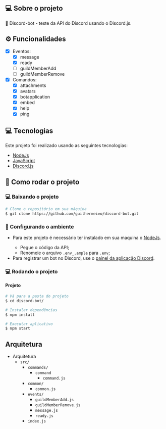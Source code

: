 ## 💻 Sobre o projeto

🤖 Discord-bot - teste da API do Discord usando o Discord.js.

## ⚙️ Funcionalidades

- [x] Eventos:
    - [X] message
    - [X] ready
    - [ ] guildMemberAdd
    - [ ] guildMemberRemove    
- [X] Comandos:
    - [X] attachments
    - [X] avatars
    - [X] botapplication
    - [X] embed
    - [X] help
    - [X] ping

## :computer: Tecnologias

Este projeto foi realizado usando as seguintes tecnologias:

<ul>
  <li><a href="https://nodejs.org/en/docs/">NodeJs</a></li>
  <li><a href="https://www.javascript.com/">JavaScript</a></li>
  <li><a href="https://discord.js.org/">Discord.js</a></li>
</ul>

## :construction_worker: Como rodar o projeto

### :computer: Baixando o projeto

```bash
# Clone o repositório em sua máquina
$ git clone https://github.com/guilhermeivo/discord-bot.git
```

### :wrench: Configurando o ambiente

<ul>
    <li>Para este projeto é necessário ter instalado em sua maquina o <a href="https://nodejs.org/en/">NodeJs</a>.</li>
    <ul>
        <li>Pegue o código da API;</li>
        <li>Renomeie o arquivo <code>.env_.ample</code> para <code>.env</code>;</li>
    </ul>
    <li>Para registrar um bot no Discord, use o <a href="https://discord.com/developers/applications/">painel da aplicação Discord</a>.</li>
</ul>

### :computer: Rodando o projeto

#### Projeto

```bash
# Vá para a pasta do projeto
$ cd discord-bot/

# Instalar dependências
$ npm install

# Executar aplicativo
$ npm start
```

## Arquitetura

- Arquitetura
  - `src/`
    - `commands/`
        - `command`
            - `command.js`
    - `common/`
        - `common.js`
    - `events/`
        - `guildMemberAdd.js`
        - `guildMemberRemove.js`
        - `message.js`
        - `ready.js`
    - `index.js`
